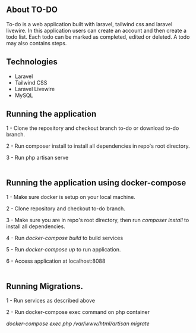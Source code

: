 ## About TO-DO

To-do is a web application built with laravel, tailwind css and laravel livewire. In this application users can create an account and then create a todo list. Each todo can be marked as completed, edited or deleted. 
A todo may also contains steps.

## Technologies
- Laravel
- Tailwind CSS
- Laravel Livewire
- MySQL

## Running the application

1 - Clone the repository and checkout branch to-do or download to-do branch.

2 - Run composer install to install all dependencies in repo's root directory.

3 - Run php artisan serve </br> </br>

## Running the application using docker-compose

1 - Make sure docker is setup on your local machine.

2 - Clone repository and checkout to-do branch.

3 - Make sure you are in repo's root directory, then run <i>composer install</i> to install all dependencies.

4 - Run <i>docker-compose build</i> to build services

5 - Run <i>docker-compose up</i> to run application.

6 - Access application at localhost:8088 </br><br/>

## Running Migrations.
1 - Run services as described above

2 - Run docker-compose exec command on php container

<i>docker-compose exec php /var/www/html/artisan migrate</i>